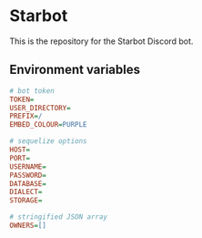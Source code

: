 # Starbot
This is the repository for the Starbot Discord bot.

## Environment variables
```ini
# bot token
TOKEN=
USER_DIRECTORY=
PREFIX=/
EMBED_COLOUR=PURPLE

# sequelize options
HOST=
PORT=
USERNAME=
PASSWORD=
DATABASE=
DIALECT=
STORAGE=

# stringified JSON array
OWNERS=[]
```
